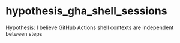# hypothesis_gha_shell_sessions
Hypothesis: I believe GitHub Actions shell contexts are independent between steps
